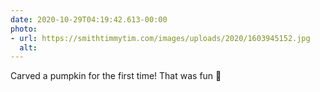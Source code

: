```yaml
---
date: 2020-10-29T04:19:42.613-00:00
photo:
- url: https://smithtimmytim.com/images/uploads/2020/1603945152.jpg
  alt: 
---
```

Carved a pumpkin for the first time! That was fun 🎃
